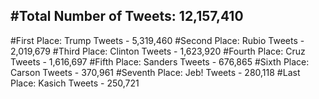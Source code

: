 #Total Number of Tweets: 12,157,410 
---
#First Place: Trump Tweets - 5,319,460
#Second Place: Rubio Tweets - 2,019,679
#Third Place: Clinton Tweets - 1,623,920
#Fourth Place: Cruz Tweets - 1,616,697
#Fifth Place: Sanders Tweets - 676,865
#Sixth Place: Carson Tweets - 370,961
#Seventh Place: Jeb! Tweets - 280,118
#Last Place: Kasich Tweets - 250,721
